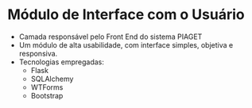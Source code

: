 # Módulo de Interface com o Usuário

- Camada responsável pelo Front End do sistema PIAGET
- Um módulo de alta usabilidade, com interface simples, objetiva e responsiva.
- Tecnologias empregadas:
  - Flask
  - SQLAlchemy
  - WTForms
  - Bootstrap